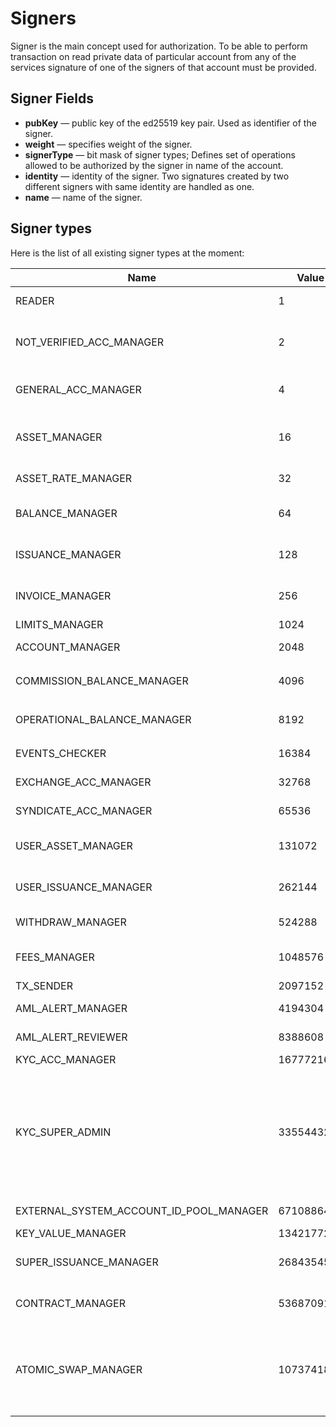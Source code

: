 # Signers

Signer is the main concept used for authorization. To be able to perform transaction on read private data of particular account from any of the services signature of one of the signers of that account must be provided.

## Signer Fields

* **pubKey** &mdash; public key of the ed25519 key pair. Used as identifier of the signer.
* **weight** &mdash; specifies weight of the signer.
* **signerType**  &mdash; bit mask of signer types; Defines set of operations allowed to be authorized by the signer in name of the account.
* **identity** &mdash; identity of the signer. Two signatures created by two different signers with same identity are handled as one.
* **name** &mdash; name of the signer.

## Signer types

Here is the list of all existing signer types at the moment:

| Name                                    | Value      | Rights     |
|-----------------------------------------|------------|------------|
| READER                                  | 1          | Read data from API and Horizon
| NOT_VERIFIED_ACC_MANAGER                | 2          | Manage `not verified` [accounts][1] and block/unblock `general` accounts
| GENERAL_ACC_MANAGER                     | 4          | Create account, block/unblock `general` accounts
| ASSET_MANAGER                           | 16         | Create [assets][2], create [asset pairs][3] and update policies
| ASSET_RATE_MANAGER                      | 32         | Set physical asset price
| BALANCE_MANAGER                         | 64         | Create [balances][5], spend assets from balances
| ISSUANCE_MANAGER                        | 128        | Create preissuance request
| INVOICE_MANAGER                         | 256        | Create and review invoice requests to other accounts
| LIMITS_MANAGER                          | 1024       | Change [limits][6]
| ACCOUNT_MANAGER                         | 2048       | Add/delete signers and trust
| COMMISSION_BALANCE_MANAGER              | 4096       | Spend from `commission` balances
| OPERATIONAL_BALANCE_MANAGER             | 8192       | Spend from `operational` balances
| EVENTS_CHECKER                          | 16384      | Check and trigger events
| EXCHANGE_ACC_MANAGER                    | 32768      | Manage `exchange` account
| SYNDICATE_ACC_MANAGER                   | 65536      | Manage `syndicate` account
| USER_ASSET_MANAGER                      | 131072     | Review sale, asset creation/update requests
| USER_ISSUANCE_MANAGER                   | 262144     | Review pre-issuance/issuance requests
| WITHDRAW_MANAGER                        | 524288     | Review withdraw requests
| FEES_MANAGER                            | 1048576    | Manage custom fees imposition rules
| TX_SENDER                               | 2097152    | Send tx
| AML_ALERT_MANAGER                       | 4194304    | Manage AML alert requests
| AML_ALERT_REVIEWER                      | 8388608    | Review aml alert requests
| KYC_ACC_MANAGER                         | 16777216   | Manage kyc
| KYC_SUPER_ADMIN                         | 33554432   | Create kyc requests with tasks and kyc requests for other users, manage kyc rule key value, review kyc requests create/update request |
| EXTERNAL_SYSTEM_ACCOUNT_ID_POOL_MANAGER | 67108864   | Manage external system pools
| KEY_VALUE_MANAGER                       | 134217728  | Manage keyValue
| SUPER_ISSUANCE_MANAGER                  | 268435456  | Review issuance/pre-issuance requests
| CONTRACT_MANAGER                        | 536870912  | Create and review contract requests, manage contracts
| ATOMIC_SWAP_MANAGER                     | 1073741824 | Create and review atomic swap bid requests, create and review atomic swap requests, cancel atomic swap bids                           |


<!--2. Assets-->
<!--3. Asset pairs-->
<!--4. Fees-->
<!--5. Balances-->
<!--6. Limits-->

[1]: /tech/key_entities/accounts.md
[2]: /tech/key_entities/asset.md
[3]: /tech/guides/trading.md#asset-pairs
[4]: /tech/operations/set_fees.md
[5]: /tech/operations/manage_balance.md
[6]: /coming_soon.md
